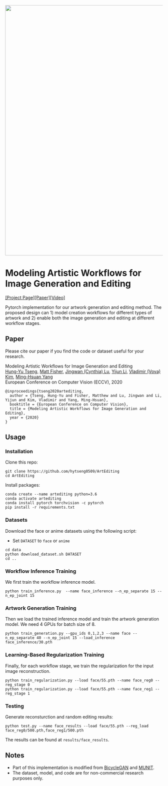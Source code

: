 <img src='imgs/teaser.png' width="800px">

# Modeling Artistic Workflows for Image Generation and Editing
[[Project Page]]()[[Paper]](https://arxiv.org/pdf/2007.07238.pdf)[[Video]](https://youtu.be/7wrImV0jidc)

Pytorch implementation for our artwork generation and editing method. The proposed design can 1) model creation workflows for different types of artwork and 2) enable both the image generation and editing at different workflow stages.

## Paper
Please cite our paper if you find the code or dataset useful for your research.

Modeling Artistic Workflows for Image Generation and Editing<br>
[Hung-Yu Tseng](https://sites.google.com/site/hytseng0509/), [Matt Fisher](https://techmatt.github.io/), [Jingwan (Cynthia) Lu](https://research.adobe.com/person/jingwan-lu/), [Yijun Li](https://yijunmaverick.github.io/), [Vladimir (Vova) Kim](http://www.vovakim.com/), [Ming-Hsuan Yang](http://faculty.ucmerced.edu/mhyang/)<br>
European Conference on Computer Vision (ECCV), 2020<br>
```
@inproceedings{tseng2020artediting,
  author = {Tseng, Hung-Yu and Fisher, Matthew and Lu, Jingwan and Li, Yijun and Kim, Vladimir and Yang, Ming-Hsuan},
  booktitle = {European Conference on Computer Vision},
  title = {Modeling Artistic Workflows for Image Generation and Editing},
  year = {2020}
}
```

## Usage

### Installation
Clone this repo:
```
git clone https://github.com/hytseng0509/ArtEditing
cd ArtEditing
```
Install packages:
```
conda create --name artediting python=3.6
conda activate artediting
conda install pytorch torchvision -c pytorch
pip install -r requirements.txt
```

### Datasets
Download the face or anime datasets using the following script:
- Set `DATASET` to `face` or `anime`
```
cd data
python download_dataset.sh DATASET
cd ..
```

### Workflow Inference Training
We first train the workflow inference model.
```
python train_inference.py  --name face_inference --n_ep_separate 15 --n_ep_joint 15
```

### Artwork Generation Training
Then we load the trained inference model and train the artwork generation model. We need 4 GPUs for batch size of 8.
```
python train_generation.py --gpu_ids 0,1,2,3 --name face --n_ep_separate 40 --n_ep_joint 15 --load_inference face_inference/30.pth
```

### Learning-Based Regularization Training
Finally, for each workflow stage, we train the regularization for the input image reconstruction.
```
python train_regularization.py --load face/55.pth --name face_reg0 --reg_stage 0
python train_regularization.py --load face/55.pth --name face_reg1 --reg_stage 1
```

### Testing
Generate reconsturction and random editing results:
```
python test.py --name face_results --load face/55.pth --reg_load face_reg0/500.pth,face_reg1/500.pth
```
The results can be found at `results/face_results`.

## Notes
- Part of this implementation is modified from [BicycleGAN](https://github.com/junyanz/BicycleGAN/) and [MUNIT](https://github.com/NVlabs/MUNIT).
- The dataset, model, and code are for non-commercial research purposes only.
